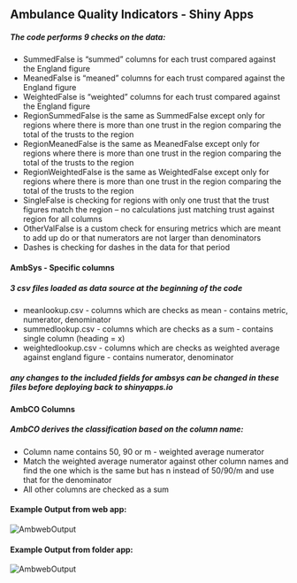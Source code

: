 ## Ambulance Quality Indicators - Shiny Apps <br/>
<!---#### UI for running the code with a click button interface
* Web checker: https://nhseiuecperformance.shinyapps.io/amb_checker_all_web/
* Folder checker: https://nhseiuecperformance.shinyapps.io/amb_checker_all_folder -->

##### The code performs 9 checks on the data:
* SummedFalse is “summed” columns for each trust compared against the England figure
* MeanedFalse is “meaned” columns for each trust compared against the England figure
* WeightedFalse is “weighted” columns for each trust compared against the England figure
* RegionSummedFalse is the same as SummedFalse except only for regions where there is more than one trust in the region comparing the total of the trusts to the region
* RegionMeanedFalse is the same as MeanedFalse except only for regions where there is more than one trust in the region comparing the total of the trusts to the region
* RegionWeightedFalse is the same as WeightedFalse except only for regions where there is more than one trust in the region comparing the total of the trusts to the region
* SingleFalse is checking for regions with only one trust that the trust figures match the region – no calculations just matching trust against region for all columns
* OtherValFalse is a custom check for ensuring metrics which are meant to add up do or that numerators are not larger than denominators
* Dashes is checking for dashes in the data for that period

#### AmbSys - Specific columns
##### 3 csv files loaded as data source at the beginning of the code
* meanlookup.csv - columns which are checks as mean - contains metric, numerator, denominator
* summedlookup.csv - columns which are checks as a sum - contains single column (heading = x)
* weightedlookup.csv - columns which are checks as weighted average against england figure - contains numerator, denominator
##### any changes to the included fields for ambsys can be changed in these files before deploying back to shinyapps.io

#### AmbCO Columns
##### AmbCO derives the classification based on the column name:
* Column name contains 50, 90 or m - weighted average numerator
* Match the weighted average numerator against other column names and find the one which is the same but has n instead of 50/90/m and use that for the denominator
* All other columns are checked as a sum

#### Example Output from web app:
![AmbwebOutput](https://github.com/LPulle/NHSE-Analytics/blob/master/AmbWebOutput.jpg)
#### Example Output from folder app:
![AmbwebOutput](https://github.com/LPulle/NHSE-Analytics/blob/master/AmbFileOutput.jpg)

